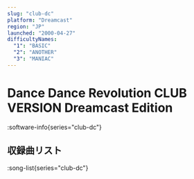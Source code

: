 ```yaml
---
slug: "club-dc"
platform: "Dreamcast"
region: "JP"
launched: "2000-04-27"
difficultyNames:
  "1": "BASIC"
  "2": "ANOTHER"
  "3": "MANIAC"
---
```


# Dance Dance Revolution CLUB VERSION Dreamcast Edition

:software-info{series="club-dc"}

## 収録曲リスト

:song-list{series="club-dc"}
